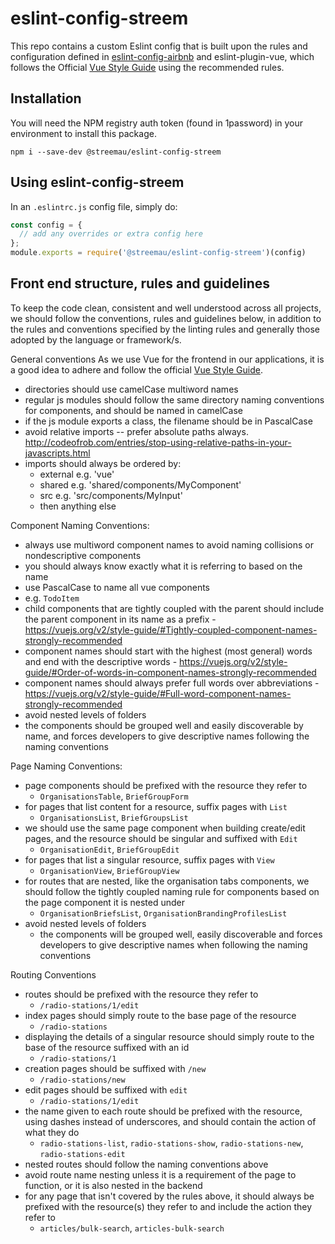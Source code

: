 # eslint-config-streem

This repo contains a custom Eslint config that is built upon the rules and configuration defined in [eslint-config-airbnb](https://github.com/airbnb/javascript) and eslint-plugin-vue, which follows the Official [Vue Style Guide](https://vuejs.org/v2/style-guide/) using the recommended rules.

## Installation
You will need the NPM registry auth token (found in 1password) in your environment to install this package.

`npm i --save-dev @streemau/eslint-config-streem`


## Using eslint-config-streem
In an `.eslintrc.js` config file, simply do:
``` javascript
const config = {
  // add any overrides or extra config here
};
module.exports = require('@streemau/eslint-config-streem')(config)
```

## Front end structure, rules and guidelines
To keep the code clean, consistent and well understood across all projects, we should follow the conventions, rules and guidelines below, in addition to the rules and conventions specified by the linting rules and generally those adopted by the language or framework/s.

General conventions
As we use Vue for the frontend in our applications, it is a good idea to adhere and follow the official [Vue Style Guide](https://vuejs.org/v2/style-guide/).
- directories should use camelCase multiword names
- regular js modules should follow the same directory naming conventions for components, and should be named in camelCase
- if the js module exports a class, the filename should be in PascalCase
- avoid relative imports -- prefer absolute paths always. http://codeofrob.com/entries/stop-using-relative-paths-in-your-javascripts.html
- imports should always be ordered by:
  - external e.g. 'vue'
  - shared e.g. 'shared/components/MyComponent'
  - src e.g. 'src/components/MyInput'
  - then anything else

Component Naming Conventions:
- always use multiword component names to avoid naming collisions or nondescriptive components
 - you should always know exactly what it is referring to based on the name
- use PascalCase to name all vue components
 - e.g. `TodoItem`
- child components that are tightly coupled with the parent should include the parent component in its name as a prefix - https://vuejs.org/v2/style-guide/#Tightly-coupled-component-names-strongly-recommended
- component names should start with the highest (most general) words and end with the descriptive words - https://vuejs.org/v2/style-guide/#Order-of-words-in-component-names-strongly-recommended
- component names should always prefer full words over abbreviations - https://vuejs.org/v2/style-guide/#Full-word-component-names-strongly-recommended
- avoid nested levels of folders
 - the components should be grouped well and easily discoverable by name, and forces developers to give descriptive names following the naming conventions

Page Naming Conventions:
- page components should be prefixed with the resource they refer to
  - `OrganisationsTable`, `BriefGroupForm`
- for pages that list content for a resource, suffix pages with `List`
  - `OrganisationsList`, `BriefGroupsList`
- we should use the same page component when building create/edit pages, and the resource should be singular and suffixed with `Edit`
  - `OrganisationEdit`, `BriefGroupEdit`
- for pages that list a singular resource, suffix pages with `View`
  - `OrganisationView`, `BriefGroupView`
- for routes that are nested, like the organisation tabs components, we should follow the tightly coupled naming rule for components based on the page component it is nested under
  - `OrganisationBriefsList`, `OrganisationBrandingProfilesList`
- avoid nested levels of folders
  - the components will be grouped well, easily discoverable and forces developers to give descriptive names when following the naming conventions

Routing Conventions
- routes should be prefixed with the resource they refer to
  - `/radio-stations/1/edit`
- index pages should simply route to the base page of the resource
  - `/radio-stations`
- displaying the details of a singular resource should simply route to the base of the resource suffixed with an id
  - `/radio-stations/1`
- creation pages should be suffixed with `/new`
  - `/radio-stations/new`
- edit pages should be suffixed with `edit`
  - `/radio-stations/1/edit`
- the name given to each route should be prefixed with the resource, using dashes instead of underscores, and should contain the action of what they do
  - `radio-stations-list`, `radio-stations-show`, `radio-stations-new`, `radio-stations-edit`
- nested routes should follow the naming conventions above
- avoid route name nesting unless it is a requirement of the page to function, or it is also nested in the backend
- for any page that isn't covered by the rules above, it should always be prefixed with the resource(s) they refer to and include the action they refer to
  - `articles/bulk-search`, `articles-bulk-search`

